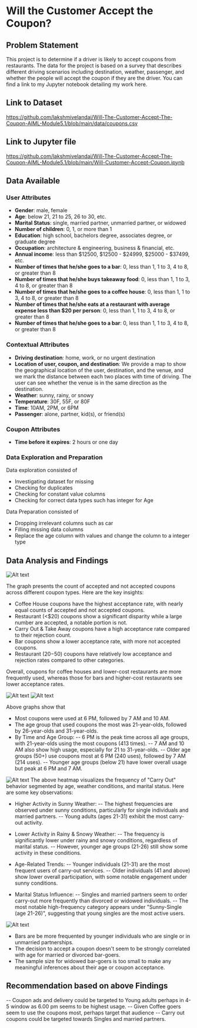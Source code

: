 # Will the Customer Accept the Coupon?

## Problem Statement
This project is to determine if a driver is likely to accept coupons from restaurants. The data for the project is based on a survey that describes different driving scenarios including destination, weather, passenger, and whether the people will accept the coupon if they are the driver. You can find a link to my Jupyter notebook detailing my work here.

## Link to Dataset
https://github.com/lakshmivelandai/Will-The-Customer-Accept-The-Coupon-AIML-Module5.1/blob/main/data/coupons.csv

## Link to Jupyter file
https://github.com/lakshmivelandai/Will-The-Customer-Accept-The-Coupon-AIML-Module5.1/blob/main/Will-Customer-Accept-Coupon.ipynb

## Data Available

### User Attributes
- **Gender**: male, female
- **Age**: below 21, 21 to 25, 26 to 30, etc.
- **Marital Status**: single, married partner, unmarried partner, or widowed
- **Number of children**: 0, 1, or more than 1
- **Education**: high school, bachelors degree, associates degree, or graduate degree
- **Occupation**: architecture & engineering, business & financial, etc.
- **Annual income**: less than $12500, $12500 - $24999, $25000 - $37499, etc.
- **Number of times that he/she goes to a bar**: 0, less than 1, 1 to 3, 4 to 8, or greater than 8
- **Number of times that he/she buys takeaway food**: 0, less than 1, 1 to 3, 4 to 8, or greater than 8
- **Number of times that he/she goes to a coffee house**: 0, less than 1, 1 to 3, 4 to 8, or greater than 8
- **Number of times that he/she eats at a restaurant with average expense less than $20 per person**: 0, less than 1, 1 to 3, 4 to 8, or greater than 8
- **Number of times that he/she goes to a bar**: 0, less than 1, 1 to 3, 4 to 8, or greater than 8

### Contextual Attributes
- **Driving destination**: home, work, or no urgent destination
- **Location of user, coupon, and destination**: We provide a map to show the geographical location of the user, destination, and the venue, and we mark the distance between each two places with time of driving. The user can see whether the venue is in the same direction as the destination.
- **Weather**: sunny, rainy, or snowy
- **Temperature**: 30F, 55F, or 80F
- **Time**: 10AM, 2PM, or 6PM
- **Passenger**: alone, partner, kid(s), or friend(s)

### Coupon Attributes
- **Time before it expires**: 2 hours or one day

### Data Exploration and Preparation
Data exploration consisted of 
- Investigating dataset for missing
- Checking for duplicates
- Checking for constant value columns
- Checking for correct data types such has integer for Age

Data Preparation consisted of
- Dropping irrelevant columns such as car
- Filling missing data columns
- Replace the age column with values and change the column to a integer type

## Data Analysis and Findings
![Alt text](/images/CouponAcceptanceByType.png?raw=true "Title")

The graph presents the count of accepted and not accepted coupons across different coupon types. Here are the key insights:
- Coffee House coupons have the highest acceptance rate, with nearly equal counts of accepted and not accepted coupons.
- Restaurant (<$20) coupons show a significant disparity while a large number are accepted, a notable portion is not.
- Carry Out & Take Away coupons have a high acceptance rate compared to their rejection count.
- Bar coupons show a lower acceptance rate, with more not accepted coupons.
- Restaurant ($20-$50) coupons have relatively low acceptance and rejection rates compared to other categories.

Overall, coupons for coffee houses and lower-cost restaurants are more frequently used, whereas those for bars and higher-cost restaurants see lower acceptance rates.

![Alt text](/images/CouponUsageTimeOfDay.png?raw=true "Title")
![Alt text](/images/CouponUsageAge.png?raw=true "Title")

Above graphs show that 
- Most coupons were used at 6 PM, followed by 7 AM and 10 AM.
- The age group that used coupons the most was 21-year-olds, followed by 26-year-olds and 31-year-olds.
- By Time and Age Group:
-- 6 PM is the peak time across all age groups, with 21-year-olds using the most coupons (413 times).
-- 7 AM and 10 AM also show high usage, especially for 21 to 31-year-olds.
-- Older age groups (50+) use coupons most at 6 PM (240 uses), followed by 7 AM (214 uses).
-- Younger age groups (below 21) have lower overall usage but peak at 6 PM and 7 AM.


![Alt text](/images/CarryOutAgeWeatherMaritalStatusFacetGrid.png?raw=true "Title")
The above heatmap visualizes the frequency of "Carry Out" behavior segmented by age, weather conditions, and marital status. Here are some key observations:

- Higher Activity in Sunny Weather:
-- The highest frequencies are observed under sunny conditions, particularly for single individuals and married partners.
-- Young adults (ages 21-31) exhibit the most carry-out activity.

- Lower Activity in Rainy & Snowy Weather:
-- The frequency is significantly lower under rainy and snowy conditions, regardless of marital status.
-- However, younger age groups (21-26) still show some activity in these conditions.

- Age-Related Trends:
-- Younger individuals (21-31) are the most frequent users of carry-out services.
-- Older individuals (41 and above) show lower overall participation, with some notable engagement under sunny conditions.

- Marital Status Influence:
-- Singles and married partners seem to order carry-out more frequently than divorced or widowed individuals.
-- The most notable high-frequency category appears under "Sunny-Single (age 21-26)", suggesting that young singles are the most active users.

![Alt text](/images/BarGoersAgeDistribution.png?raw=true "Title")
- Bars are be more frequented by younger individuals who are single or in unmarried partnerships.
- The decision to accept a coupon doesn't seem to be strongly correlated with age for married or divorced bar-goers.
- The sample size for widowed bar-goers is too small to make any meaningful inferences about their age or coupon acceptance.

## Recommendation based on above Findings
-- Coupon ads and delivery could be targeted to Young adults perhaps in 4-5 window as 6.00 pm seems to be highest usage.
-- Given Coffee goers seem to use the coupons most, perhaps target that audience
-- Carry out coupons could be targeted towards Singles and married partners.
